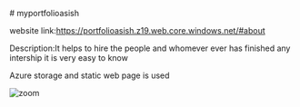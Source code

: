 ﻿\# myportfolioasish

website link:https://portfolioasish.z19.web.core.windows.net/#about

Description:It helps to hire the people and whomever ever has finished any intership it is very easy to know



Azure storage and static web page is used

![zoom](./screenshot(2514).png)



